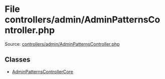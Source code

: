 File controllers/admin/AdminPatternsController.php
=========
Source: [controllers/admin/AdminPatternsController.php](https://github.com/PrestaShop/PrestaShop/blob/1.6.1.1/controllers/admin/AdminPatternsController.php)


Classes
-------

* [AdminPatternsControllerCore](class.AdminPatternsControllerCore.md)

